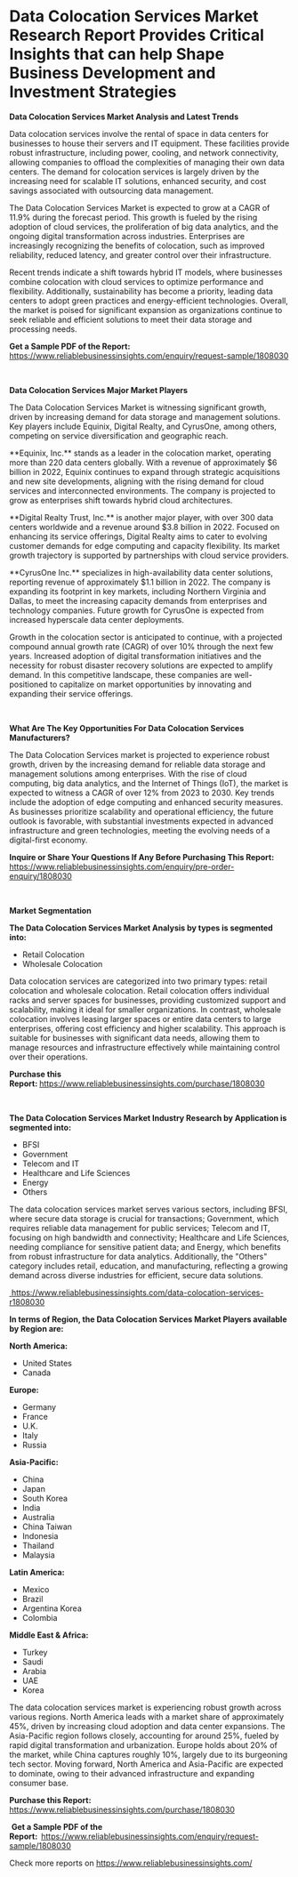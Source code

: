 <p><h1>Data Colocation Services Market Research Report Provides Critical Insights that can help Shape Business Development and Investment Strategies</h1></p><p><strong>Data Colocation Services Market Analysis and Latest Trends</strong></p>
<p><p>Data colocation services involve the rental of space in data centers for businesses to house their servers and IT equipment. These facilities provide robust infrastructure, including power, cooling, and network connectivity, allowing companies to offload the complexities of managing their own data centers. The demand for colocation services is largely driven by the increasing need for scalable IT solutions, enhanced security, and cost savings associated with outsourcing data management.</p><p>The Data Colocation Services Market is expected to grow at a CAGR of 11.9% during the forecast period. This growth is fueled by the rising adoption of cloud services, the proliferation of big data analytics, and the ongoing digital transformation across industries. Enterprises are increasingly recognizing the benefits of colocation, such as improved reliability, reduced latency, and greater control over their infrastructure.</p><p>Recent trends indicate a shift towards hybrid IT models, where businesses combine colocation with cloud services to optimize performance and flexibility. Additionally, sustainability has become a priority, leading data centers to adopt green practices and energy-efficient technologies. Overall, the market is poised for significant expansion as organizations continue to seek reliable and efficient solutions to meet their data storage and processing needs.</p></p>
<p><strong>Get a Sample PDF of the Report:&nbsp;</strong> <a href="https://www.reliablebusinessinsights.com/enquiry/request-sample/1808030?utm_campaign=3084&utm_medium=2&utm_source=Github&utm_content=ia&utm_term=10032025&utm_id=data-colocation-services">https://www.reliablebusinessinsights.com/enquiry/request-sample/1808030</a></p>
<p>&nbsp;</p>
<p><strong>Data Colocation Services Major Market Players</strong></p>
<p><p>The Data Colocation Services Market is witnessing significant growth, driven by increasing demand for data storage and management solutions. Key players include Equinix, Digital Realty, and CyrusOne, among others, competing on service diversification and geographic reach.</p><p>**Equinix, Inc.** stands as a leader in the colocation market, operating more than 220 data centers globally. With a revenue of approximately $6 billion in 2022, Equinix continues to expand through strategic acquisitions and new site developments, aligning with the rising demand for cloud services and interconnected environments. The company is projected to grow as enterprises shift towards hybrid cloud architectures.</p><p>**Digital Realty Trust, Inc.** is another major player, with over 300 data centers worldwide and a revenue around $3.8 billion in 2022. Focused on enhancing its service offerings, Digital Realty aims to cater to evolving customer demands for edge computing and capacity flexibility. Its market growth trajectory is supported by partnerships with cloud service providers.</p><p>**CyrusOne Inc.** specializes in high-availability data center solutions, reporting revenue of approximately $1.1 billion in 2022. The company is expanding its footprint in key markets, including Northern Virginia and Dallas, to meet the increasing capacity demands from enterprises and technology companies. Future growth for CyrusOne is expected from increased hyperscale data center deployments.</p><p>Growth in the colocation sector is anticipated to continue, with a projected compound annual growth rate (CAGR) of over 10% through the next few years. Increased adoption of digital transformation initiatives and the necessity for robust disaster recovery solutions are expected to amplify demand. In this competitive landscape, these companies are well-positioned to capitalize on market opportunities by innovating and expanding their service offerings.</p></p>
<p>&nbsp;</p>
<p><strong>What Are The Key Opportunities For Data Colocation Services Manufacturers?</strong></p>
<p><p>The Data Colocation Services market is projected to experience robust growth, driven by the increasing demand for reliable data storage and management solutions among enterprises. With the rise of cloud computing, big data analytics, and the Internet of Things (IoT), the market is expected to witness a CAGR of over 12% from 2023 to 2030. Key trends include the adoption of edge computing and enhanced security measures. As businesses prioritize scalability and operational efficiency, the future outlook is favorable, with substantial investments expected in advanced infrastructure and green technologies, meeting the evolving needs of a digital-first economy.</p></p>
<p><strong>Inquire or Share Your Questions If Any Before Purchasing This Report:</strong> <a href="https://www.reliablebusinessinsights.com/enquiry/pre-order-enquiry/1808030?utm_campaign=3084&utm_medium=2&utm_source=Github&utm_content=ia&utm_term=10032025&utm_id=data-colocation-services">https://www.reliablebusinessinsights.com/enquiry/pre-order-enquiry/1808030</a></p>
<p>&nbsp;</p>
<p><strong>Market Segmentation</strong></p>
<p><strong>The Data Colocation Services Market Analysis by types is segmented into:</strong></p>
<p><ul><li>Retail Colocation</li><li>Wholesale Colocation</li></ul></p>
<p><p>Data colocation services are categorized into two primary types: retail colocation and wholesale colocation. Retail colocation offers individual racks and server spaces for businesses, providing customized support and scalability, making it ideal for smaller organizations. In contrast, wholesale colocation involves leasing larger spaces or entire data centers to large enterprises, offering cost efficiency and higher scalability. This approach is suitable for businesses with significant data needs, allowing them to manage resources and infrastructure effectively while maintaining control over their operations.</p></p>
<p><strong>Purchase this Report:&nbsp;</strong><a href="https://www.reliablebusinessinsights.com/purchase/1808030?utm_campaign=3084&utm_medium=2&utm_source=Github&utm_content=ia&utm_term=10032025&utm_id=data-colocation-services">https://www.reliablebusinessinsights.com/purchase/1808030</a></p>
<p>&nbsp;</p>
<p><strong>The Data Colocation Services Market Industry Research by Application is segmented into:</strong></p>
<p><ul><li>BFSI</li><li>Government</li><li>Telecom and IT</li><li>Healthcare and Life Sciences</li><li>Energy</li><li>Others</li></ul></p>
<p><p>The data colocation services market serves various sectors, including BFSI, where secure data storage is crucial for transactions; Government, which requires reliable data management for public services; Telecom and IT, focusing on high bandwidth and connectivity; Healthcare and Life Sciences, needing compliance for sensitive patient data; and Energy, which benefits from robust infrastructure for data analytics. Additionally, the "Others" category includes retail, education, and manufacturing, reflecting a growing demand across diverse industries for efficient, secure data solutions.</p></p>
<p><a href="https://www.reliablebusinessinsights.com/data-colocation-services-r1808030?utm_campaign=3084&utm_medium=2&utm_source=Github&utm_content=ia&utm_term=10032025&utm_id=data-colocation-services">&nbsp;https://www.reliablebusinessinsights.com/data-colocation-services-r1808030</a></p>
<p><strong>In terms of Region, the Data Colocation Services Market Players available by Region are:</strong></p>
<p>
    <p> <strong> North America: </strong>
        <ul>
            <li>United States</li>
            <li>Canada</li>
        </ul>
        </p> 
    <p> <strong> Europe: </strong>
        <ul>
            <li>Germany</li>
            <li>France</li>
            <li>U.K.</li>
            <li>Italy</li>
            <li>Russia</li>
        </ul>
        </p> 
    <p> <strong> Asia-Pacific: </strong>
        <ul>
            <li>China</li>
            <li>Japan</li>
            <li>South Korea</li>
            <li>India</li>
            <li>Australia</li>
            <li>China Taiwan</li>
            <li>Indonesia</li>
            <li>Thailand</li>
            <li>Malaysia</li>
        </ul>
        </p> 
    <p> <strong> Latin America: </strong>
        <ul>
            <li>Mexico</li>
            <li>Brazil</li>
            <li>Argentina Korea</li>
            <li>Colombia</li>
        </ul>
        </p> 
    <p> <strong> Middle East & Africa: </strong>
        <ul>
            <li>Turkey</li>
            <li>Saudi</li>
            <li>Arabia</li>
            <li>UAE</li>
            <li>Korea</li>
        </ul>
    </p>
    </p>
<p><p>The data colocation services market is experiencing robust growth across various regions. North America leads with a market share of approximately 45%, driven by increasing cloud adoption and data center expansions. The Asia-Pacific region follows closely, accounting for around 25%, fueled by rapid digital transformation and urbanization. Europe holds about 20% of the market, while China captures roughly 10%, largely due to its burgeoning tech sector. Moving forward, North America and Asia-Pacific are expected to dominate, owing to their advanced infrastructure and expanding consumer base.</p></p>
<p><strong>Purchase this Report: </strong><a href="https://www.reliablebusinessinsights.com/purchase/1808030?utm_campaign=3084&utm_medium=2&utm_source=Github&utm_content=ia&utm_term=10032025&utm_id=data-colocation-services">https://www.reliablebusinessinsights.com/purchase/1808030</a></p>
<p>&nbsp;<strong>Get a Sample PDF of the Report:&nbsp;&nbsp;</strong><a href="https://www.reliablebusinessinsights.com/enquiry/request-sample/1808030?utm_campaign=3084&utm_medium=2&utm_source=Github&utm_content=ia&utm_term=10032025&utm_id=data-colocation-services">https://www.reliablebusinessinsights.com/enquiry/request-sample/1808030</a></p>
<p><strong></strong></p>
<p>Check more reports on <a href="https://www.reliablebusinessinsights.com/?utm_campaign=3084&utm_medium=2&utm_source=Github&utm_content=ia&utm_term=10032025&utm_id=data-colocation-services">https://www.reliablebusinessinsights.com/</a></p>